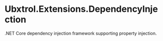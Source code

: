 # Ubxtrol.Extensions.DependencyInjection

.NET Core dependency injection framework supporting property injection.
